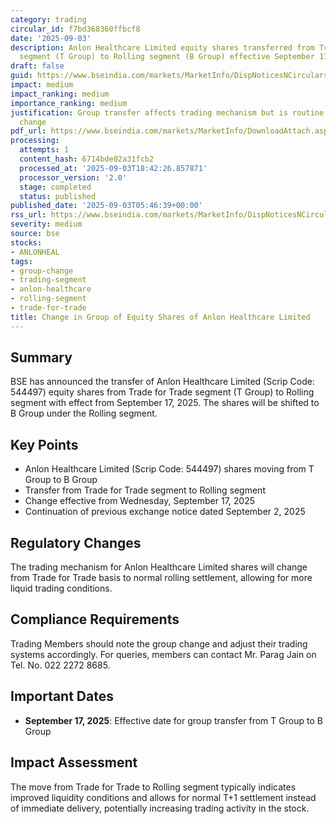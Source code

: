 ```yaml
---
category: trading
circular_id: f7bd368360ffbcf8
date: '2025-09-03'
description: Anlon Healthcare Limited equity shares transferred from Trade for Trade
  segment (T Group) to Rolling segment (B Group) effective September 17, 2025.
draft: false
guid: https://www.bseindia.com/markets/MarketInfo/DispNoticesNCirculars.aspx?Noticeid={2435B243-A881-423A-964E-75A92E2D076A}&noticeno=20250903-1&dt=09/03/2025&icount=1&totcount=53&flag=0
impact: medium
impact_ranking: medium
importance_ranking: medium
justification: Group transfer affects trading mechanism but is routine operational
  change
pdf_url: https://www.bseindia.com/markets/MarketInfo/DownloadAttach.aspx?id=20250903-1&attachedId=
processing:
  attempts: 1
  content_hash: 6714bde02a31fcb2
  processed_at: '2025-09-03T18:42:26.857871'
  processor_version: '2.0'
  stage: completed
  status: published
published_date: '2025-09-03T05:46:39+00:00'
rss_url: https://www.bseindia.com/markets/MarketInfo/DispNoticesNCirculars.aspx?Noticeid={2435B243-A881-423A-964E-75A92E2D076A}&noticeno=20250903-1&dt=09/03/2025&icount=1&totcount=53&flag=0
severity: medium
source: bse
stocks:
- ANLONHEAL
tags:
- group-change
- trading-segment
- anlon-healthcare
- rolling-segment
- trade-for-trade
title: Change in Group of Equity Shares of Anlon Healthcare Limited
---
```


## Summary

BSE has announced the transfer of Anlon Healthcare Limited (Scrip Code: 544497) equity shares from Trade for Trade segment (T Group) to Rolling segment with effect from September 17, 2025. The shares will be shifted to B Group under the Rolling segment.

## Key Points

- Anlon Healthcare Limited (Scrip Code: 544497) shares moving from T Group to B Group
- Transfer from Trade for Trade segment to Rolling segment
- Change effective from Wednesday, September 17, 2025
- Continuation of previous exchange notice dated September 2, 2025

## Regulatory Changes

The trading mechanism for Anlon Healthcare Limited shares will change from Trade for Trade basis to normal rolling settlement, allowing for more liquid trading conditions.

## Compliance Requirements

Trading Members should note the group change and adjust their trading systems accordingly. For queries, members can contact Mr. Parag Jain on Tel. No. 022 2272 8685.

## Important Dates

- **September 17, 2025**: Effective date for group transfer from T Group to B Group

## Impact Assessment

The move from Trade for Trade to Rolling segment typically indicates improved liquidity conditions and allows for normal T+1 settlement instead of immediate delivery, potentially increasing trading activity in the stock.